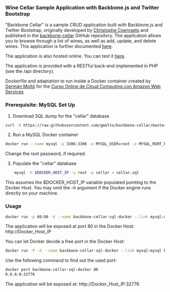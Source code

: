 ### Wine Cellar Sample Application with Backbone.js and Twitter Bootstrap #

"Backbone Cellar" is a sample CRUD application built with Backbone.js and Twitter Bootstrap, originally developed by [Christophe Coenraets](http://coenraets.org) and published in the [backbone-cellar](https://github.com/ccoenraets/backbone-cellar) GitHub repository. The application allows you to browse through a list of wines, as well as add, update, and delete wines.
This application is further documented [here](http://coenraets.org/blog).

The application is also hosted online. You can test it [here](http://coenraets.org/backbone-cellar/bootstrap).

The application is provided with a RESTful back-end implemented in PHP (see the /api directory).

Dockerfile and adaptation to run inside a Docker container created by [Germán Moltó](http://www.grycap.upv.es/gmolto) for the [Curso Online de Cloud Computing con Amazon Web Services](http://www.grycap.upv.es/cursocloudaws).


### Prerequisite: MySQL Set Up

1. Download SQL dump for the "cellar" database
```sh
curl -O https://raw.githubusercontent.com/gmolto/backbone-cellar/master/cellar.sql
```

2. Run a MySQL Docker container

```sh
docker run --name mysql -p 3306:3306 -e MYSQL_USER=root -e MYSQL_ROOT_PASSWORD=root -e MYSQL_DATABASE=cellar -d mysql
```
Change the root password, if required.

3. Populate the "cellar" database
```sh
	mysql -h $DOCKER_HOST_IP -u root -p cellar < cellar.sql
```
This assumes the $DOCKER_HOST_IP variable populated pointing to the Docker Host.
You may omit the -h argument if the Docker engine runs directly on your machine.

### Usage

```sh
docker run -p 80:80 -d --name backbone-cellar-sql-docker --link mysql:mysql backbone-cellar-sql-docker
```
The application will be exposed at port 80 in the Docker Host: http://Docker_Host_IP

You can let Docker decide a free port in the Docker Host:

```sh
docker run -P -d --name backbone-cellar-sql-docker --link mysql:mysql backbone-cellar-sql-docker
```
Use the following command to find out the used port:

```sh
docker port backbone-cellar-sql-docker 80
0.0.0.0:32776
```
The application will be exposed at: http://Docker_Host_IP:32776
